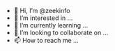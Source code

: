 - 👋 Hi, I’m @zeekinfo
- 👀 I’m interested in ...
- 🌱 I’m currently learning ...
- 💞️ I’m looking to collaborate on ...
- 📫 How to reach me ...

<!---
zeekinfo/zeekinfo is a ✨ special ✨ repository because its `README.md` (this file) appears on your GitHub profile.
You can click the Preview link to take a look at your changes.
--->
